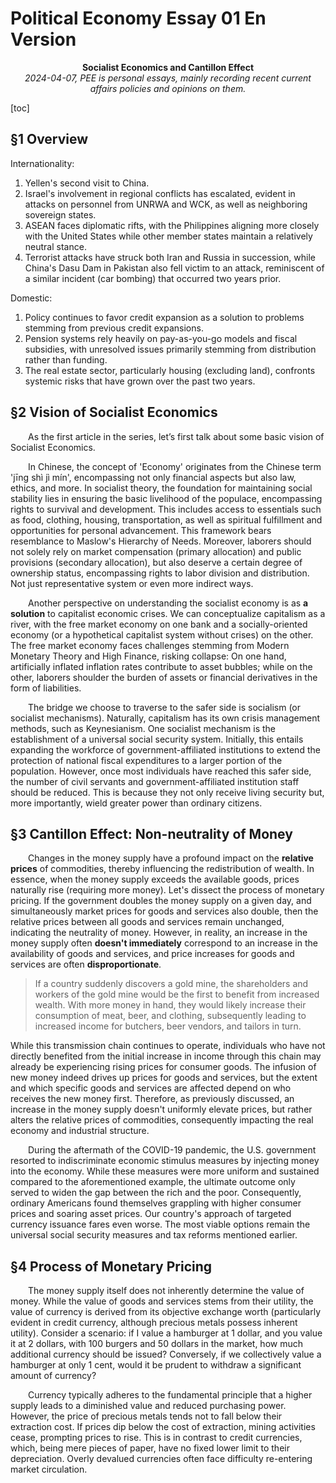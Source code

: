# Political Economy Essay 01 En Version
<center><strong>Socialist Economics and Cantillon Effect</strong></center>
<center><em>2024-04-07, PEE is personal essays, mainly recording recent current affairs policies and opinions on them.</em></center>

[toc]

## §1 Overview

Internationality:

1. Yellen's second visit to China.
2. Israel's involvement in regional conflicts has escalated, evident in attacks on personnel from UNRWA and WCK, as well as neighboring sovereign states.
3. ASEAN faces diplomatic rifts, with the Philippines aligning more closely with the United States while other member states maintain a relatively neutral stance.
4. Terrorist attacks have struck both Iran and Russia in succession, while China's Dasu Dam in Pakistan also fell victim to an attack, reminiscent of a similar incident (car bombing) that occurred two years prior.

Domestic:

1. Policy continues to favor credit expansion as a solution to problems stemming from previous credit expansions.
2. Pension systems rely heavily on pay-as-you-go models and fiscal subsidies, with unresolved issues primarily stemming from distribution rather than funding.
3. The real estate sector, particularly housing (excluding land), confronts systemic risks that have grown over the past two years.

## §2 Vision of Socialist Economics

&emsp;&emsp;As the first article in the series, let’s first talk about some basic vision of Socialist Economics.

&emsp;&emsp;In Chinese, the concept of 'Economy' originates from the Chinese term 'jīng shì jì mín', encompassing not only financial aspects but also law, ethics, and more. In socialist theory, the foundation for maintaining social stability lies in ensuring the basic livelihood of the populace, encompassing rights to survival and development. This includes access to essentials such as food, clothing, housing, transportation, as well as spiritual fulfillment and opportunities for personal advancement. This framework bears resemblance to Maslow's Hierarchy of Needs. Moreover, laborers should not solely rely on market compensation (primary allocation) and public provisions (secondary allocation), but also deserve a certain degree of ownership status, encompassing rights to labor division and distribution. Not just representative system or even more indirect ways.

&emsp;&emsp;Another perspective on understanding the socialist economy is as **a solution** to capitalist economic crises. We can conceptualize capitalism as a river, with the free market economy on one bank and a socially-oriented economy (or a hypothetical capitalist system without crises) on the other. The free market economy faces challenges stemming from Modern Monetary Theory and High Finance, risking collapse: On one hand, artificially inflated inflation rates contribute to asset bubbles; while on the other, laborers shoulder the burden of assets or financial derivatives in the form of liabilities. 

&emsp;&emsp;The bridge we choose to traverse to the safer side is socialism (or socialist mechanisms). Naturally, capitalism has its own crisis management methods, such as Keynesianism. One socialist mechanism is the establishment of a universal social security system. Initially, this entails expanding the workforce of government-affiliated institutions to extend the protection of national fiscal expenditures to a larger portion of the population. However, once most individuals have reached this safer side, the number of civil servants and government-affiliated institution staff should be reduced. This is because they not only receive living security but, more importantly, wield greater power than ordinary citizens.

## §3 Cantillon Effect: Non-neutrality of Money

&emsp;&emsp;Changes in the money supply have a profound impact on the **relative prices** of commodities, thereby influencing the redistribution of wealth. In essence, when the money supply exceeds the available goods, prices naturally rise (requiring more money). Let's dissect the process of monetary pricing. If the government doubles the money supply on a given day, and simultaneously market prices for goods and services also double, then the relative prices between all goods and services remain unchanged, indicating the neutrality of money. However, in reality, an increase in the money supply often **doesn't immediately** correspond to an increase in the availability of goods and services, and price increases for goods and services are often **disproportionate**.

> If a country suddenly discovers a gold mine, the shareholders and workers of the gold mine would be the first to benefit from increased wealth. With more money in hand, they would likely increase their consumption of meat, beer, and clothing, subsequently leading to increased income for butchers, beer vendors, and tailors in turn.

While this transmission chain continues to operate, individuals who have not directly benefited from the initial increase in income through this chain may already be experiencing rising prices for consumer goods. The infusion of new money indeed drives up prices for goods and services, but the extent and which specific goods and services are affected depend on who receives the new money first. Therefore, as previously discussed, an increase in the money supply doesn't uniformly elevate prices, but rather alters the relative prices of commodities, consequently impacting the real economy and industrial structure.

&emsp;&emsp;During the aftermath of the COVID-19 pandemic, the U.S. government resorted to indiscriminate economic stimulus measures by injecting money into the economy. While these measures were more uniform and sustained compared to the aforementioned example, the ultimate outcome only served to widen the gap between the rich and the poor. Consequently, ordinary Americans found themselves grappling with higher consumer prices and soaring asset prices. Our country's approach of targeted currency issuance fares even worse. The most viable options remain the universal social security measures and tax reforms mentioned earlier.

## §4 Process of Monetary Pricing

&emsp;&emsp;The money supply itself does not inherently determine the value of money. While the value of goods and services stems from their utility, the value of currency is derived from its objective exchange worth (particularly evident in credit currency, although precious metals possess inherent utility). Consider a scenario: if I value a hamburger at 1 dollar, and you value it at 2 dollars, with 100 burgers and 50 dollars in the market, how much additional currency should be issued? Conversely, if we collectively value a hamburger at only 1 cent, would it be prudent to withdraw a significant amount of currency?

&emsp;&emsp;Currency typically adheres to the fundamental principle that a higher supply leads to a diminished value and reduced purchasing power. However, the price of precious metals tends not to fall below their extraction cost. If prices dip below the cost of extraction, mining activities cease, prompting prices to rise. This is in contrast to credit currencies, which, being mere pieces of paper, have no fixed lower limit to their depreciation. Overly devalued currencies often face difficulty re-entering market circulation.